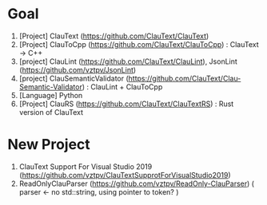 # Goal
  1. [Project] ClauText (https://github.com/ClauText/ClauText)
  2. [Project] ClauToCpp (https://github.com/ClauText/ClauToCpp) : ClauText -> C++
  3. [project] ClauLint (https://github.com/ClauText/ClauLint), JsonLint (https://github.com/vztpv/JsonLint)
  4. [project] ClauSemanticValidator (https://github.com/ClauText/Clau-Semantic-Validator) : ClauLint + ClauToCpp 
  5. [Language] Python
  6. [Project] ClauRS (https://github.com/ClauText/ClauTextRS) : Rust version of ClauText

# New Project
  1. ClauText Support For Visual Studio 2019 (https://github.com/vztpv/ClauTextSupprotForVisualStudio2019)
  2. ReadOnlyClauParser (https://github.com/vztpv/ReadOnly-ClauParser) ( parser <- no std::string, using pointer to token? )
